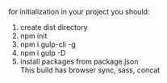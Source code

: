 for initialization in your project you should: 
1. create dist directory
2. npm init
3. npm i gulp-cli -g
4. npm i gulp -D
5. install packages from package.json <br/>
This build has browser sync, sass, concat
